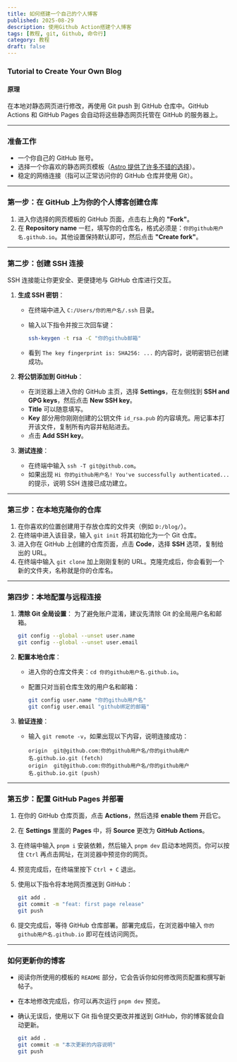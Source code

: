 ```yaml
---
title: 如何搭建一个自己的个人博客
published: 2025-08-29
description: 使用Github Action搭建个人博客
tags: [教程, git, Github, 命令行]
category: 教程
draft: false
---
```


### **Tutorial to Create Your Own Blog**

#### **原理**

在本地对静态网页进行修改，再使用 Git push 到 GitHub 仓库中。GitHub Actions 和 GitHub Pages 会自动将这些静态网页托管在 GitHub 的服务器上。

-----

### **准备工作**

* 一个你自己的 GitHub 账号。
* 选择一个你喜欢的静态网页模板（[Astro 提供了许多不错的选择](https://astro.build/themes/)）。
* 稳定的网络连接（指可以正常访问你的 GitHub 仓库并使用 Git）。

-----

### **第一步：在 GitHub 上为你的个人博客创建仓库**

1. 进入你选择的网页模板的 GitHub 页面，点击右上角的 **"Fork"**。
2. 在 **Repository name** 一栏，填写你的仓库名，格式必须是：`你的github用户名.github.io`。其他设置保持默认即可，然后点击 **"Create fork"**。

-----

### **第二步：创建 SSH 连接**

SSH 连接能让你更安全、更便捷地与 GitHub 仓库进行交互。

1. **生成 SSH 密钥**：

      * 在终端中进入 `C:/Users/你的用户名/.ssh` 目录。
      * 输入以下指令并按三次回车键：

        ```bash
        ssh-keygen -t rsa -C "你的github邮箱"
        ```

      * 看到 `The key fingerprint is: SHA256: ...` 的内容时，说明密钥已创建成功。

2. **将公钥添加到 GitHub**：

      * 在浏览器上进入你的 GitHub 主页，选择 **Settings**，在左侧找到 **SSH and GPG keys**，然后点击 **New SSH key**。
      * **Title** 可以随意填写。
      * **Key** 部分用你刚刚创建的公钥文件 `id_rsa.pub` 的内容填充。用记事本打开该文件，复制所有内容并粘贴进去。
      * 点击 **Add SSH key**。

3. **测试连接**：

      * 在终端中输入 `ssh -T git@github.com`。
      * 如果出现 `Hi 你的github用户名! You've successfully authenticated...` 的提示，说明 SSH 连接已成功建立。

-----

### **第三步：在本地克隆你的仓库**

1. 在你喜欢的位置创建用于存放仓库的文件夹（例如 `D:/blog/`）。
2. 在终端中进入该目录，输入 `git init` 将其初始化为一个 Git 仓库。
3. 进入你在 GitHub 上创建的仓库页面，点击 **Code**，选择 **SSH** 选项，复制给出的 URL。
4. 在终端中输入 `git clone` 加上刚刚复制的 URL。克隆完成后，你会看到一个新的文件夹，名称就是你的仓库名。

-----

### **第四步：本地配置与远程连接**

1. **清除 Git 全局设置**：
    为了避免账户混淆，建议先清除 Git 的全局用户名和邮箱。

    ```bash
    git config --global --unset user.name
    git config --global --unset user.email
    ```

2. **配置本地仓库**：
      * 进入你的仓库文件夹：`cd 你的github用户名.github.io`。
      * 配置只对当前仓库生效的用户名和邮箱：

        ```bash
        git config user.name "你的github用户名"
        git config user.email "github绑定的邮箱"
        ```

3. **验证连接**：
      * 输入 `git remote -v`，如果出现以下内容，说明连接成功：

        ```
        origin  git@github.com:你的github用户名/你的github用户名.github.io.git (fetch)
        origin  git@github.com:你的github用户名/你的github用户名.github.io.git (push)
        ```

-----

### **第五步：配置 GitHub Pages 并部署**

1. 在你的 GitHub 仓库页面，点击 **Actions**，然后选择 **enable them** 开启它。
2. 在 **Settings** 里面的 **Pages** 中，将 **Source** 更改为 **GitHub Actions**。
3. 在终端中输入 `pnpm i` 安装依赖，然后输入 `pnpm dev` 启动本地网页。你可以按住 `Ctrl` 再点击网址，在浏览器中预览你的网页。
4. 预览完成后，在终端里按下 `Ctrl + C` 退出。
5. 使用以下指令将本地网页推送到 GitHub：

    ```bash
    git add .
    git commit -m "feat: first page release"
    git push
    ```

6. 提交完成后，等待 GitHub 仓库部署。部署完成后，在浏览器中输入 `你的github用户名.github.io` 即可在线访问网页。

-----

### **如何更新你的博客**

* 阅读你所使用的模板的 `README` 部分，它会告诉你如何修改网页配置和撰写新帖子。
* 在本地修改完成后，你可以再次运行 `pnpm dev` 预览。
* 确认无误后，使用以下 Git 指令提交更改并推送到 GitHub，你的博客就会自动更新。

    ```bash
    git add .
    git commit -m "本次更新的内容说明"
    git push
    ```
